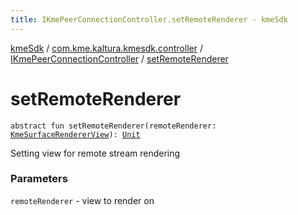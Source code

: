 ```yaml
---
title: IKmePeerConnectionController.setRemoteRenderer - kmeSdk
---
```


[kmeSdk](../../index.html) / [com.kme.kaltura.kmesdk.controller](../index.html) / [IKmePeerConnectionController](index.html) / [setRemoteRenderer](./set-remote-renderer.html)

# setRemoteRenderer

`abstract fun setRemoteRenderer(remoteRenderer: `[`KmeSurfaceRendererView`](../../com.kme.kaltura.kmesdk.webrtc.view/-kme-surface-renderer-view/index.html)`): `[`Unit`](https://kotlinlang.org/api/latest/jvm/stdlib/kotlin/-unit/index.html)

Setting view for remote stream rendering

### Parameters

`remoteRenderer` - view to render on